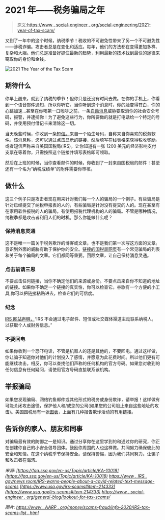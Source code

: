 # 2021 年——税务骗局之年

> 原文:[https://www . social-engineer . org/social-engineering/2021-year-of-tax-scam/](https://www.social-engineer.org/social-engineering/2021-year-of-the-tax-scam/)

又到了一年中的这个时候，纳税季节！税收的不可避免性带来了另一个不可避免性——涉税诈骗。攻击者总是在变化和适应。每年，他们的方法都在变得更加多样、复杂和大胆。他们总是准备好抓住最新的趋势，利用最新的技术找到最快的途径来窃取你的身份和金钱。

![2021 The Year of the Tax Scam](../Images/0cb431a64058d5d4e2d54cde681c3bd7.png)

## 期待什么

你早上醒来，就到了纳税的季节！但你只是还没有时间去做。在你的手机上，你看到一个语音邮件通知，所以你听它。当你听到这个消息时，你的脸变得苍白，你的心跳加速…甚至在你喝第一口咖啡之前。一条[自动消息](https://faq.ssa.gov/en-us/Topic/article/KA-10018)威胁要取消你的社会安全号码，报警，并逮捕你！为了避免这些行为，你所要做的就是打电话给一个特定的号码，并使用预付借记卡来清除这一切。

当天晚些时候，你收到一条[短信。](https://www.irs.gov/newsroom/irs-warns-people-about-a-covid-related-text-message-scam)来自一个陌生号码，自称来自你喜欢的税务软件。该消息称，您可以通过点击显示的链接，然后填写在线表格来获得税收奖励。或者短信声称来自美国国税局(IRS)，让你知道有一张 1200 美元的经济影响支付支票在等着你，只需按照这个链接并填写表格即可领取。

然后在上班的时候，当你查看邮件的时候，你收到了一封来自国税局的邮件！甚至还有一个名为“纳税成绩单”的附件需要你审核。

## 做什么

这三个例子只是攻击者现在用来针对我们每一个人的骗局的一个例子。有些骗局是针对已经提交了纳税申报表的人的，有些骗局是针对没有提交的人的。现在甚至有在家用软件报税的人的骗局，有使用报税代理机构的人的骗局。不管是哪种情况，纳税季都是攻击者利用人们的时机。那么你能做什么呢？

### 保持消息灵通

这不是唯一一篇关于税务欺诈的博客或文章，也不是我们第一次写这方面的文章。意识到外面的威胁有助于保护你的安全。[链接的国税局网页](https://www.irs.gov/newsroom/tax-scams-consumer-alerts)有一个常见骗局的列表和关于每个骗局的文章。它们都同等重要。回顾文章，让自己保持消息灵通。

### 点击前请三思

不要点击任何链接，当你不确定他们的来源或身份。不要点击来自你不知道的地址的链接。如果你不确定一个链接的真实性，你可以检查它。谷歌有一个方便的小工具,你可以把链接粘贴进去，检查它们的可信度。

### 纪念

[IRS 网站声明，](https://www.irs.gov/)“IRS 不会通过电子邮件、短信或社交媒体渠道主动联系纳税人，以获取个人或财务信息。”

### 不要回电

如果你收到一个恐吓电话，不管是机器人的还是其他的，不要回电。通过这样做，你让骗子知道你对他们的计划投入了感情，并愿意为此花费时间。所以他们更有可能继续攻击。相反，你可以查找他们声称的任何机构的官方号码。如果您对收到的任何信息有任何疑问，请使用官方号码直接联系该机构。

## 举报骗局

如果您发现骗局、网络钓鱼邮件或其他形式的税务或身份欺诈，请举报！这样做有可能关闭攻击途径，保护他人和/或您的公司(如果您的公司阻止来自这些地址的攻击)。美国国税局有一张[图表](https://www.irs.gov/individuals/how-do-you-report-suspected-tax-fraud-activity)，上面有几种报告欺诈活动的有用链接。

## 告诉你的家人、朋友和同事

对骗局最有效的防御之一是知识。通过分享你在这里学到的和通过你的研究，你正在创建你自己的小安全倡导团体。鼓励你周围的人也这样做。共同努力确保彼此的安全和知情。在这个纳税季节保持安全。请保持警惕，因为我们共同努力，让骗子和攻击者在海湾。

*来源:*
*[https://faq.ssa.gov/en-us/Topic/article/KA-10018](https://faq.ssa.gov/en-us/Topic/article/KA-10018)*
*[https://www . IRS . gov/news room/IRS-warns-people-about-a-covid-related-text-message-scams](https://www.irs.gov/newsroom/irs-warns-people-about-a-covid-related-text-message-scam)*
*[https://www.usa.gov/irs-scams#item-214333](https://www.usa.gov/irs-scams#item-214333)*
*[https://www . social-engineer . org/general-blog/lookout-for-tax-scams/](https://www.social-engineer.org/general-blog/lookout-for-tax-scams/)*

*图片:*
*[https://www . AARP . org/money/scams-fraud/info-2020/IRS-tax-scams-list . html](https://www.aarp.org/money/scams-fraud/info-2020/irs-tax-scams-list.html)*